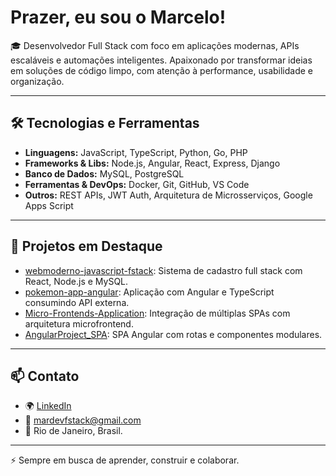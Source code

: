 # Prazer, eu sou o Marcelo!

🎓 Desenvolvedor Full Stack com foco em aplicações modernas, APIs escaláveis e automações inteligentes. Apaixonado por transformar ideias em soluções de código limpo, com atenção à performance, usabilidade e organização.

---

## 🛠️ Tecnologias e Ferramentas

- **Linguagens:** JavaScript, TypeScript, Python, Go, PHP
- **Frameworks & Libs:** Node.js, Angular, React, Express, Django
- **Banco de Dados:** MySQL, PostgreSQL
- **Ferramentas & DevOps:** Docker, Git, GitHub, VS Code
- **Outros:** REST APIs, JWT Auth, Arquitetura de Microsserviços, Google Apps Script

---

## 📂 Projetos em Destaque

- [webmoderno-javascript-fstack](https://github.com/marcelonovello/webmoderno-javascript-fstack): Sistema de cadastro full stack com React, Node.js e MySQL.
- [pokemon-app-angular](https://github.com/marcelonovello/pokemon-app-angular): Aplicação com Angular e TypeScript consumindo API externa.
- [Micro-Frontends-Application](https://github.com/marcelonovello/Micro-Frontends-Application): Integração de múltiplas SPAs com arquitetura microfrontend.
- [AngularProject_SPA](https://github.com/marcelonovello/AngularProject_SPA): SPA Angular com rotas e componentes modulares.

---

## 📫 Contato

- 🌍 [LinkedIn](https://www.linkedin.com/in/marcelonovello/)
- 📧 mardevfstack@gmail.com
- 📍 Rio de Janeiro, Brasil.

---

⚡ Sempre em busca de aprender, construir e colaborar.
